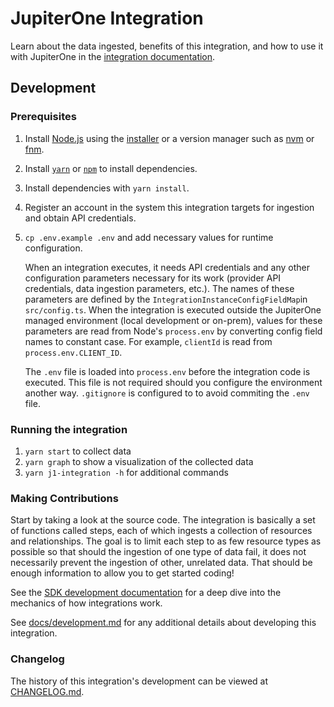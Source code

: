 # JupiterOne Integration

Learn about the data ingested, benefits of this integration, and how to use it
with JupiterOne in the [integration documentation](docs/jupiterone.md).

## Development

### Prerequisites

1. Install [Node.js](https://nodejs.org/) using the
   [installer](https://nodejs.org/en/download/) or a version manager such as
   [nvm](https://github.com/nvm-sh/nvm) or [fnm](https://github.com/Schniz/fnm).
2. Install [`yarn`](https://yarnpkg.com/getting-started/install) or
   [`npm`](https://github.com/npm/cli#installation) to install dependencies.
3. Install dependencies with `yarn install`.
4. Register an account in the system this integration targets for ingestion and
   obtain API credentials.
5. `cp .env.example .env` and add necessary values for runtime configuration.

   When an integration executes, it needs API credentials and any other
   configuration parameters necessary for its work (provider API credentials,
   data ingestion parameters, etc.). The names of these parameters are defined
   by the `IntegrationInstanceConfigFieldMap`in `src/config.ts`. When the
   integration is executed outside the JupiterOne managed environment (local
   development or on-prem), values for these parameters are read from Node's
   `process.env` by converting config field names to constant case. For example,
   `clientId` is read from `process.env.CLIENT_ID`.

   The `.env` file is loaded into `process.env` before the integration code is
   executed. This file is not required should you configure the environment
   another way. `.gitignore` is configured to to avoid commiting the `.env`
   file.


### Running the integration

1. `yarn start` to collect data
2. `yarn graph` to show a visualization of the collected data
3. `yarn j1-integration -h` for additional commands

### Making Contributions

Start by taking a look at the source code. The integration is basically a set of
functions called steps, each of which ingests a collection of resources and
relationships. The goal is to limit each step to as few resource types as
possible so that should the ingestion of one type of data fail, it does not
necessarily prevent the ingestion of other, unrelated data. That should be
enough information to allow you to get started coding!

See the
[SDK development documentation](https://github.com/JupiterOne/sdk/blob/main/docs/integrations/development.md)
for a deep dive into the mechanics of how integrations work.

See [docs/development.md](docs/development.md) for any additional details about
developing this integration.

### Changelog

The history of this integration's development can be viewed at
[CHANGELOG.md](CHANGELOG.md).
